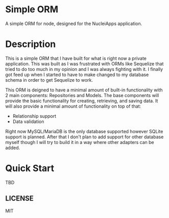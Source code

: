 # Simple ORM

A simple ORM for node, designed for the NucleiApps application.

# Description

This is a simple ORM that I have built for what is right now a private application.  This was built as I was frustrated with ORMs like Sequelize that tried to do too much in my opinion and I was always fighting with it.  I finally got feed up when I started to have to make changed to my database schema in order to get Sequelize to work.

This ORM is deigned to have a minimal amount of built-in functionality with 2 main components: Repositories and Models.  The base components will provide the basic functionality for creating, retrieving, and saving data.  It will also provide a minimal amount of functionality on top of that:

- Relationship support
- Data validation

Right now MySQL/MariaDB is the only database supported however SQLite support is planned.  After that I don't plan to add support for other database myself though I will try to build it in a way where other adapters can be added.

# Quick Start

TBD

## LICENSE

MIT